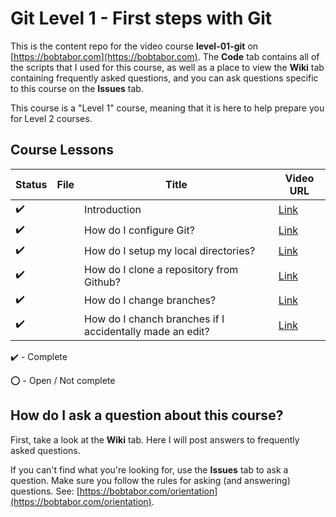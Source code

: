 # Git Level 1 - First steps with Git

This is the content repo for the video course **level-01-git** on [https://bobtabor.com](https://bobtabor.com).  The **Code** tab contains all of the scripts that I used for this course, as well as a place to view the **Wiki** tab containing frequently asked questions, and you can ask questions specific to this course on the **Issues** tab.

This course is a "Level 1" course, meaning that it is here to help prepare you for Level 2 courses.

## Course Lessons

|Status|File|Title|Video URL|
| --- | --- | --- | --- |
|:heavy_check_mark:||Introduction|[Link](https://bobtabor.com/)|
|:heavy_check_mark:||How do I configure Git?|[Link](https://bobtabor.com/)|
|:heavy_check_mark:||How do I setup my local directories?|[Link](https://bobtabor.com/)|
|:heavy_check_mark:||How do I clone a repository from Github?|[Link](https://bobtabor.com/)|
|:heavy_check_mark:||How do I change branches?|[Link](https://bobtabor.com/)|
|:heavy_check_mark:||How do I chanch branches if I accidentally made an edit?|[Link](https://bobtabor.com/)|


:heavy_check_mark: - Complete

:o: - Open / Not complete

## How do I ask a question about this course?

First, take a look at the **Wiki** tab.  Here I will post answers to frequently asked questions.

If you can't find what you're looking for, use the **Issues** tab to ask a question.  Make sure you follow the rules for asking (and answering) questions.  See: [https://bobtabor.com/orientation](https://bobtabor.com/orientation).

